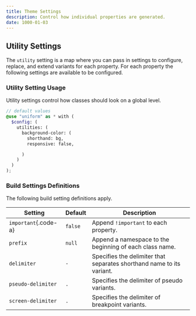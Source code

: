 ```yaml
---
title: Theme Settings
description: Control how individual properties are generated.
date: 1000-01-03
---
```



## Utility Settings

The `utility` setting is a map where you can pass in settings to configure, replace, and extend variants for each property. For each property the following settings are available to be configured.

### Utility Setting Usage

Utility settings control how classes should look on a global level.

```scss
// default values
@use "uniform" as * with (
  $config: (
    utilities: (
      background-color: (
        shorthand: bg,
        responsive: false,

      )
    )
  )
);
```

### Build Settings Definitions

The following build setting definitions apply.

| Setting | Default | Description |
| - | - | - |
| `important`{.code-a} | `false` | Append `!important` to each property. |
| `prefix` | `null` | Append a namespace to the beginning of each class name. |
| `delimiter` | `-` | Specifies the delimiter that separates shorthand name to its variant. |
| `pseudo-delimiter` | `.` | Specifies the delimiter of pseudo variants. |
| `screen-delimiter` | `.` | Specifies the delimiter of breakpoint variants. |